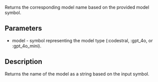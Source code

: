 Returns the corresponding model name based on the provided model symbol.

## Parameters

- model - symbol representing the model type (:codestral, :gpt_4o, or :gpt_4o_mini).
## Description
 Returns the name of the model as a string based on the input symbol.